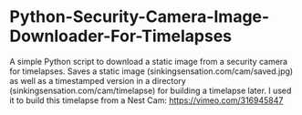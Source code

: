 # Python-Security-Camera-Image-Downloader-For-Timelapses
A simple Python script to download a static image from a security camera for timelapses.
Saves a static image (sinkingsensation.com/cam/saved.jpg) as well as a timestamped version in a directory (sinkingsensation.com/cam/timelapse) for building a timelapse later.
I used it to build this timelapse from a Nest Cam:
https://vimeo.com/316945847
